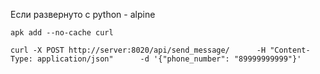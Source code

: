 
Если развернуто с python - alpine 

```
apk add --no-cache curl
```

```
curl -X POST http://server:8020/api/send_message/      -H "Content-Type: application/json"      -d '{"phone_number": "89999999999"}'
```
